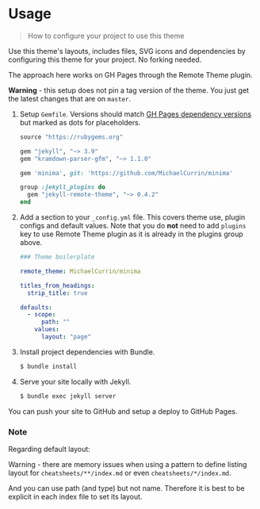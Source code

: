 # Usage
> How to configure your project to use this theme

Use this theme's layouts, includes files, SVG icons and dependencies by configuring this theme for your project. No forking needed.

The approach here works on GH Pages through the Remote Theme plugin.

**Warning** - this setup does not pin a tag version of the theme. You just get the latest changes that are on `master`.


1. Setup `Gemfile`. Versions should match [GH Pages dependency versions](https://pages.github.com/versions/) but marked as dots for placeholders.
    ```ruby
    source "https://rubygems.org"

    gem "jekyll", "~> 3.9"
    gem "kramdown-parser-gfm", "~> 1.1.0"

    gem 'minima', git: 'https://github.com/MichaelCurrin/minima'

    group :jekyll_plugins do
      gem "jekyll-remote-theme", "~> 0.4.2"
    end
    ```
2. Add a section to your `_config.yml` file. This covers theme use, plugin configs and default values. Note that you do **not** need to add `plugins` key to use Remote Theme plugin as it is already in the plugins group above.
    ```yaml
    ### Theme boilerplate

    remote_theme: MichaelCurrin/minima

    titles_from_headings:
      strip_title: true

    defaults:
      - scope:
          path: ""
        values:
          layout: "page"
    ```
5. Install project dependencies with Bundle.
    ```sh
    $ bundle install
    ```
6. Serve your site locally with Jekyll.
    ```sh
    $ bundle exec jekyll server
    ```

You can push your site to GitHub and setup a deploy to GitHub Pages.

### Note

Regarding default layout:

Warning - there are memory issues when using a pattern to define listing layout for `cheatsheets/**/index.md` or even `cheatsheets/*/index.md`.

And you can use path (and type) but not name. Therefore it is best to be explicit in each index file to set its layout.
